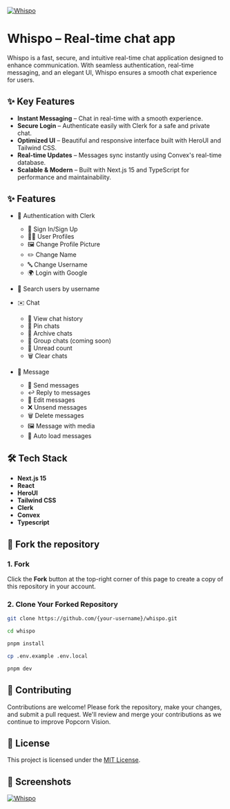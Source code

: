 [![Whispo](https://fachryafrz.com/projects/whispo/cover.png)](https://whispo.fachryafrz.com)

# Whispo – Real-time chat app

Whispo is a fast, secure, and intuitive real-time chat application designed to enhance communication. With seamless authentication, real-time messaging, and an elegant UI, Whispo ensures a smooth chat experience for users.

## ✨ Key Features

- **Instant Messaging** – Chat in real-time with a smooth experience.
- **Secure Login** – Authenticate easily with Clerk for a safe and private chat.
- **Optimized UI** – Beautiful and responsive interface built with HeroUI and Tailwind CSS.
- **Real-time Updates** – Messages sync instantly using Convex's real-time database.
- **Scalable & Modern** – Built with Next.js 15 and TypeScript for performance and maintainability.

## ✨ Features

- 🔑 Authentication with Clerk

  - 🔐 Sign In/Sign Up
  - 🧑‍💼 User Profiles
  - 🖼️ Change Profile Picture
  - ✏️ Change Name
  - 🔤 Change Username
  - 🌍 Login with Google

- 🔎 Search users by username
- ✉️ Chat
  - 📜 View chat history
  - 📌 Pin chats
  - 📂 Archive chats
  - 👥 Group chats (coming soon)
  - 🔔 Unread count
  - 🗑️ Clear chats
- 💬 Message
  - 💬 Send messages
  - ↩️ Reply to messages
  - 📝 Edit messages
  - ❌ Unsend messages
  - 🗑️ Delete messages
  - 🖼️ Message with media
  - 📑 Auto load messages

## 🛠️ Tech Stack

- **Next.js 15**
- **React**
- **HeroUI**
- **Tailwind CSS**
- **Clerk**
- **Convex**
- **Typescript**

## 🚀 Fork the repository

### 1. Fork

Click the **Fork** button at the top-right corner of this page to create a copy of this repository in your account.

### 2. Clone Your Forked Repository

```sh
git clone https://github.com/{your-username}/whispo.git

cd whispo

pnpm install

cp .env.example .env.local

pnpm dev
```

## 🤝 Contributing

Contributions are welcome! Please fork the repository, make your changes, and submit a pull request. We'll review and merge your contributions as we continue to improve Popcorn Vision.

## 📜 License

This project is licensed under the [MIT License](LICENSE).

## 📸 Screenshots

[![Whispo](https://fachryafrz.com/projects/whispo/chat.png)](https://whispo.fachryafrz.com)